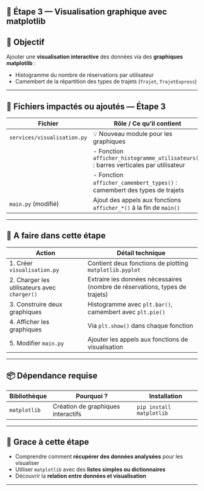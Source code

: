 ## 🧩 Étape 3 — Visualisation graphique avec matplotlib

## 🎯 Objectif
Ajouter une **visualisation interactive** des données via des **graphiques matplotlib** :
- Histogramme du nombre de réservations par utilisateur
- Camembert de la répartition des types de trajets (`Trajet`, `TrajetExpress`)

---

## 📁 Fichiers impactés ou ajoutés — Étape 3

| Fichier                                              | Rôle / Ce qu’il contient                                                                                   | Priorité |
|------------------------------------------------------|--------------------------------------------------------------------------------------------------------------|----------|
| `services/visualisation.py`                         | 💡 Nouveau module pour les graphiques                                                                       | 🟢 Clé   |
|                                                      | - Fonction `afficher_histogramme_utilisateurs()` : barres verticales par utilisateur                        |          |
|                                                      | - Fonction `afficher_camembert_types()` : camembert des types de trajets                                    |          |
| `main.py` (modifié)                                 | Ajout des appels aux fonctions `afficher_*()` à la fin de `main()`                                          | 🟢 Clé   |

---

## 🔧 A faire dans cette étape

| Action                                                    | Détail technique                                                                                         |
|-----------------------------------------------------------|-----------------------------------------------------------------------------------------------------------|
| 1. Créer `visualisation.py`                               | Contient deux fonctions de plotting `matplotlib.pyplot`                                                  |
| 2. Charger les utilisateurs avec `charger()`              | Extraire les données nécessaires (nombre de réservations, types de trajets)                             |
| 3. Construire deux graphiques                             | Histogramme avec `plt.bar()`, camembert avec `plt.pie()`                                                 |
| 4. Afficher les graphiques                                | Via `plt.show()` dans chaque fonction                                                                    |
| 5. Modifier `main.py`                                     | Ajouter les appels aux fonctions de visualisation                                                        |

---

## 📦 Dépendance requise

| Bibliothèque     | Pourquoi ?                              | Installation                      |
|------------------|------------------------------------------|-----------------------------------|
| `matplotlib`     | Création de graphiques interactifs       | `pip install matplotlib`          |

---

## 🧠 Grace à cette étape

- Comprendre comment **récupérer des données analysées** pour les visualiser
- Utiliser `matplotlib` avec des **listes simples ou dictionnaires**
- Découvrir la **relation entre données et visualisation**

---
